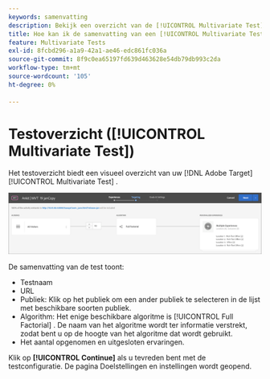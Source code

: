 ```yaml
---
keywords: samenvatting
description: Bekijk een overzicht van de [!UICONTROL Multivariate Test] (MVT) activiteit die een visueel overzicht van uw activiteit in  [!DNL Adobe Target] verstrekt.
title: Hoe kan ik de samenvatting van een [!UICONTROL Multivariate Test] (MVT) activiteit bekijken?
feature: Multivariate Tests
exl-id: 8fcbd296-a1a9-42a1-ae46-edc861fc036a
source-git-commit: 8f9c0ea65197fd639d463628e54db79db993c2da
workflow-type: tm+mt
source-wordcount: '105'
ht-degree: 0%

---
```


# Testoverzicht ([!UICONTROL Multivariate Test])

Het testoverzicht biedt een visueel overzicht van uw [!DNL Adobe Target] [!UICONTROL Multivariate Test] .

![&#x200B; de summiere dialoogdoos van de Test &#x200B;](/help/main/c-activities/c-multivariate-testing/t-create-multivariate-test/assets/summary2new.png)

De samenvatting van de test toont:

* Testnaam
* URL
* Publiek: Klik op het publiek om een ander publiek te selecteren in de lijst met beschikbare soorten publiek.
* Algorithm: Het enige beschikbare algoritme is [!UICONTROL Full Factorial] . De naam van het algoritme wordt ter informatie verstrekt, zodat bent u op de hoogte van het algoritme dat wordt gebruikt.
* Het aantal opgenomen en uitgesloten ervaringen.

Klik op **[!UICONTROL Continue]** als u tevreden bent met de testconfiguratie. De pagina Doelstellingen en instellingen wordt geopend.
